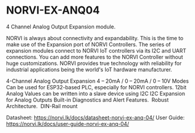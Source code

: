 # NORVI-EX-ANQ04
4 Channel Analog Output Expansion module.
 
NORVI is always about connectivity and expandability. This is the time to make use of the Expansion port of NORVI Controllers. 
The series of expansion modules connect to NORVI IoT controllers via its I2C and UART connections. 
You can add more features to the NORVI Controller without huge customizations. 
NORVI provides true technology with reliability for industrial applications being the world's IoT hardware manufacturer.

4-Channel Analog Output Expansion
4 – 20mA / 0 – 20mA / 0 – 10V Modes 
Can be used for ESP32-based PLC, especially for NORVI controllers.
12bit Analog Values can be written into a slave device using I2C
I2C Expansion for Analog Outputs
Built-in Diagnostics and Alert Features. 
Robust Architecture. 
DIN-Rail mount

Datasheet:   https://norvi.lk/docs/datasheet-norvi-ex-anq-04/
User Guide:  https://norvi.lk/docs/user-guide-norvi-ex-anq-04/
